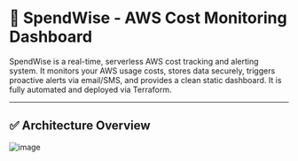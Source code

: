 # 💸 SpendWise - AWS Cost Monitoring Dashboard

SpendWise is a real-time, serverless AWS cost tracking and alerting system. It monitors your AWS usage costs, stores data securely, triggers proactive alerts via email/SMS, and provides a clean static dashboard. It is fully automated and deployed via Terraform.

---

## ✅ Architecture Overview

![image](https://github.com/user-attachments/assets/90d0107f-cd46-4c22-9e56-cbffd5c0f726)


